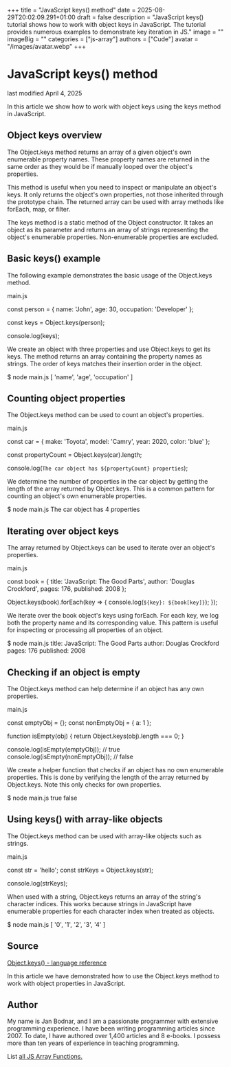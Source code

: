 +++
title = "JavaScript keys() method"
date = 2025-08-29T20:02:09.291+01:00
draft = false
description = "JavaScript keys() tutorial shows how to work with object keys in JavaScript. The tutorial provides numerous examples to demonstrate key iteration in JS."
image = ""
imageBig = ""
categories = ["js-array"]
authors = ["Cude"]
avatar = "/images/avatar.webp"
+++

# JavaScript keys() method

last modified April 4, 2025

 

In this article we show how to work with object keys using the keys
method in JavaScript.

## Object keys overview

The Object.keys method returns an array of a given object's own
enumerable property names. These property names are returned in the same order
as they would be if manually looped over the object's properties.

This method is useful when you need to inspect or manipulate an object's keys.
It only returns the object's own properties, not those inherited through the
prototype chain. The returned array can be used with array methods like
forEach, map, or filter.

The keys method is a static method of the Object constructor.
It takes an object as its parameter and returns an array of strings representing
the object's enumerable properties. Non-enumerable properties are excluded.

## Basic keys() example

The following example demonstrates the basic usage of the Object.keys
method.

main.js
  

const person = {
  name: 'John',
  age: 30,
  occupation: 'Developer'
};

const keys = Object.keys(person);

console.log(keys);

We create an object with three properties and use Object.keys to
get its keys. The method returns an array containing the property names as
strings. The order of keys matches their insertion order in the object.

$ node main.js
[ 'name', 'age', 'occupation' ]

## Counting object properties

The Object.keys method can be used to count an object's properties.

main.js
  

const car = {
  make: 'Toyota',
  model: 'Camry',
  year: 2020,
  color: 'blue'
};

const propertyCount = Object.keys(car).length;

console.log(`The car object has ${propertyCount} properties`);

We determine the number of properties in the car object by getting the length
of the array returned by Object.keys. This is a common pattern
for counting an object's own enumerable properties.

$ node main.js
The car object has 4 properties

## Iterating over object keys

The array returned by Object.keys can be used to iterate over
an object's properties.

main.js
  

const book = {
  title: 'JavaScript: The Good Parts',
  author: 'Douglas Crockford',
  pages: 176,
  published: 2008
};

Object.keys(book).forEach(key =&gt; {
  console.log(`${key}: ${book[key]}`);
});

We iterate over the book object's keys using forEach. For each key,
we log both the property name and its corresponding value. This pattern is
useful for inspecting or processing all properties of an object.

$ node main.js
title: JavaScript: The Good Parts
author: Douglas Crockford
pages: 176
published: 2008

## Checking if an object is empty

The Object.keys method can help determine if an object has
any own properties.

main.js
  

const emptyObj = {};
const nonEmptyObj = { a: 1 };

function isEmpty(obj) {
  return Object.keys(obj).length === 0;
}

console.log(isEmpty(emptyObj));    // true
console.log(isEmpty(nonEmptyObj)); // false

We create a helper function that checks if an object has no own enumerable
properties. This is done by verifying the length of the array returned by
Object.keys. Note this only checks for own properties.

$ node main.js
true
false

## Using keys() with array-like objects

The Object.keys method can be used with array-like objects
such as strings.

main.js
  

const str = 'hello';
const strKeys = Object.keys(str);

console.log(strKeys);

When used with a string, Object.keys returns an array of
the string's character indices. This works because strings in JavaScript
have enumerable properties for each character index when treated as objects.

$ node main.js
[ '0', '1', '2', '3', '4' ]

## Source

[Object.keys() - language reference](https://developer.mozilla.org/en-US/docs/Web/JavaScript/Reference/Global_Objects/Object/keys)

In this article we have demonstrated how to use the Object.keys
method to work with object properties in JavaScript.

## Author

My name is Jan Bodnar, and I am a passionate programmer with extensive
programming experience. I have been writing programming articles since 2007.
To date, I have authored over 1,400 articles and 8 e-books. I possess more
than ten years of experience in teaching programming.

List [all JS Array Functions.](/javascript/#js-array)